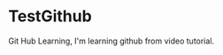 TestGithub
=========================================================


Git Hub Learning, I'm learning github from video tutorial.
